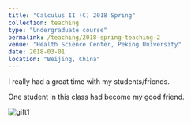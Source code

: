 ```yaml
---
title: "Calculus II (C) 2018 Spring"
collection: teaching
type: "Undergraduate course"
permalink: /teaching/2018-spring-teaching-2
venue: "Health Science Center, Peking University"
date: 2018-03-01
location: "Beijing, China"
---
```


I really had a great time with my students/friends.

One student in this class had become my good friend.

![gift1](https://zijiejin.github.io/images/IMG_5402.jpg)
